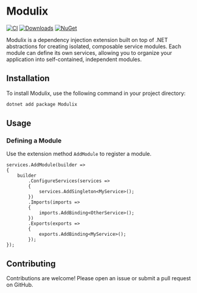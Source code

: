 # Modulix

[![CI](https://github.com/PampaLabs/Modulix/actions/workflows/ci.yml/badge.svg)](https://github.com/PampaLabs/Modulix/actions/workflows/ci.yml)
[![Downloads](https://img.shields.io/nuget/dt/Modulix)](https://www.nuget.org/stats/packages/Modulix?groupby=Version)
[![NuGet](https://img.shields.io/nuget/v/Modulix)](https://www.nuget.org/packages/Modulix/)

Modulix is a dependency injection extension built on top of .NET abstractions for creating isolated, composable service modules. Each module can define its own services, allowing you to organize your application into self-contained, independent modules.

## Installation

To install Modulix, use the following command in your project directory:

```bash
dotnet add package Modulix
```

## Usage

### Defining a Module

Use the extension method `AddModule` to register a module.

```dotnet
services.AddModule(builder =>
{
    builder
        .ConfigureServices(services =>
        {
            services.AddSingleton<MyService>();
        })
        .Imports(imports =>
        {
            imports.AddBinding<OtherService>();
        })
        .Exports(exports =>
        {
            exports.AddBinding<MyService>();
        });
});
```

## Contributing

Contributions are welcome! Please open an issue or submit a pull request on GitHub.
